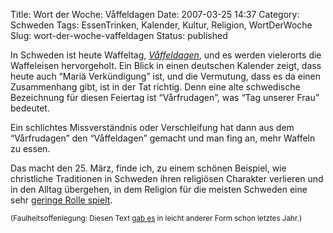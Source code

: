 Title: Wort der Woche: Våffeldagen
Date: 2007-03-25 14:37
Category: Schweden
Tags: EssenTrinken, Kalender, Kultur, Religion, WortDerWoche
Slug: wort-der-woche-vaffeldagen
Status: published

In Schweden ist heute Waffeltag,
[*Våffeldagen*](http://sv.wikipedia.org/wiki/V%C3%A5ffeldagen), und es
werden vielerorts die Waffeleisen hervorgeholt. Ein Blick in einen
deutschen Kalender zeigt, dass heute auch “Mariä Verkündigung” ist, und
die Vermutung, dass es da einen Zusammenhang gibt, ist in der Tat
richtig. Denn eine alte schwedische Bezeichnung für diesen Feiertag ist
“Vårfrudagen”, was “Tag unserer Frau” bedeutet.

Ein schlichtes Missverständnis oder Verschleifung hat dann aus dem
“Vårfrudagen” den “Våffeldagen” gemacht und man fing an, mehr Waffeln zu
essen.

Das macht den 25. März, finde ich, zu einem schönen Beispiel, wie
christliche Traditionen in Schweden ihren religiösen Charakter verlieren
und in den Alltag übergehen, in dem Religion für die meisten Schweden
eine sehr [geringe Rolle
spielt](http://www.fiket.de/2006/08/28/schweden-und-die-religion/).

<small>(Faulheitsoffenlegung: Diesen Text [gab
es](http://www.fiket.de/2006/03/25/heute-ist-waffeltag/) in leicht
anderer Form schon letztes Jahr.)</small>

